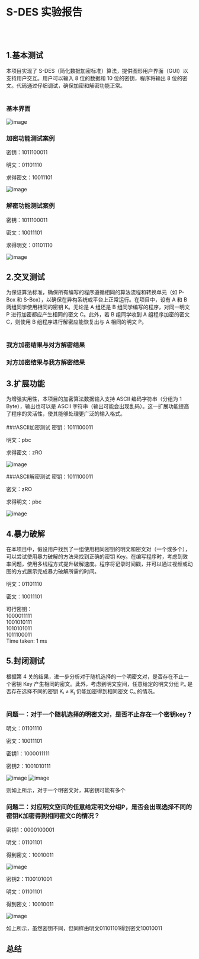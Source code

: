 # S-DES 实验报告
<br><br>
## 1.基本测试
  本项目实现了 S-DES（简化数据加密标准）算法，提供图形用户界面（GUI）以支持用户交互。用户可以输入 8 位的数据和 10 位的密钥，程序将输出 8 位的密文。代码通过仔细调试，确保加密和解密功能正常。<br><br>
### 基本界面
  ![image](https://github.com/user-attachments/assets/3e872046-ba87-4fc1-a83a-98c80b2db863)
### 加密功能测试案例
  密钥：1011100011
  
  明文：01101110
  
  求得密文：10011101
  
  ![image](https://github.com/user-attachments/assets/7ce22c0d-0a29-40c1-93f2-0c5b9879cb38)
### 解密功能测试案例
  密钥：1011100011
  
  密文：10011101
  
  求得明文：01101110
  
  ![image](https://github.com/user-attachments/assets/41b27c57-50b0-438a-879a-a18db5f1d157)



  
## 2.交叉测试
  为保证算法标准，确保所有编写的程序遵循相同的算法流程和转换单元（如 P-Box 和 S-Box），以确保在异构系统或平台上正常运行。在项目中，设有 A 和 B 两组同学使用相同的密钥 K。无论是 A 组还是 B 组同学编写的程序，对同一明文 P 进行加密都应产生相同的密文 C。此外，若 B 组同学收到 A 组程序加密的密文 C，则使用 B 组程序进行解密应能恢复出与 A 相同的明文 P。
  <br><br>
### 我方加密结果与对方解密结果


### 对方加密结果与我方解密结果


## 3.扩展功能
  为增强实用性，本项目的加密算法数据输入支持 ASCII 编码字符串（分组为 1 Byte），输出也可以是 ASCII 字符串（输出可能会出现乱码）。这一扩展功能提高了程序的灵活性，使其能够处理更广泛的输入格式。
  <br><br>
###ASCII加密测试
  密钥：1011100011
  
  明文：pbc
  
  求得密文：zRO

  ![image](https://github.com/user-attachments/assets/d05d3cba-1545-4769-815d-4896ca13a950)


###ASCII解密测试
  密钥：1011100011
  
  密文：zRO
  
  求得明文：pbc

  ![image](https://github.com/user-attachments/assets/486b3b86-8170-4d72-a048-db340aaa8d0b)

  
## 4.暴力破解
  在本项目中，假设用户找到了一组使用相同密钥的明文和密文对（一个或多个），可以尝试使用暴力破解的方法来找到正确的密钥 Key。在编写程序时，考虑到效率问题，使用多线程方式提升破解速度。程序将记录时间戳，并可以通过视频或动图的方式展示完成暴力破解所需的时间。

  明文：01101110
  
  密文：10011101

  可行密钥：
<br>1000011111
<br>1001010111
<br>1010101011
<br>1011100011
<br>Time taken: 1 ms

## 5.封闭测试
  根据第 4 关的结果，进一步分析对于随机选择的一个明密文对，是否存在不止一个密钥 Key 产生相同的密文。此外，考虑到明文空间，任意给定的明文分组 Pₙ 是否存在选择不同的密钥 Kᵢ ≠ Kⱼ 仍能加密得到相同密文 Cₙ 的情况。
<br><br>
### 问题一：对于一个随机选择的明密文对，是否不止存在一个密钥key？
  明文：01101110

  密文：10011101

  密钥1：1000011111
  
  密钥2：1001010111

  ![image](https://github.com/user-attachments/assets/43edb2ce-59ce-435e-b734-3329ea54f374)
  ![image](https://github.com/user-attachments/assets/4e6b7143-cbf9-4d27-a82c-3d5efaa29b4e)

  则如上所示，对于一个明密文对，其密钥可能有多个

### 问题二：对应明文空间的任意给定明文分组P，是否会出现选择不同的密钥K加密得到相同密文C的情况？
  密钥1：0000100001

  明文：01101101

  得到密文：10010011

  ![image](https://github.com/user-attachments/assets/99ffc244-a823-4624-8804-d172fdf28dea)

  密钥2：1100101001

  明文：01101101

  得到密文：10010011

  ![image](https://github.com/user-attachments/assets/9eeb472c-8902-4325-8060-c2581005f50a)

  如上所示，虽然密钥不同，但同样由明文01101101得到密文10010011


## 总结
